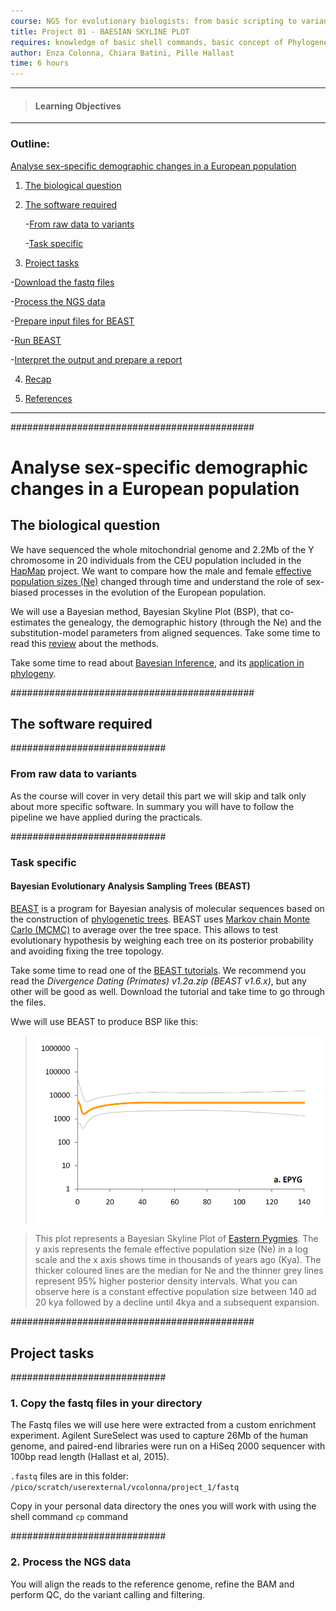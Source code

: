 ```yaml
---
course: NGS for evolutionary biologists: from basic scripting to variant calling
title: Project 01 - BAESIAN SKYLINE PLOT
requires: knowledge of basic shell commands, basic concept of Phylogenetics
author: Enza Colonna, Chiara Batini, Pille Hallast  
time: 6 hours  
---
```

------------
> #### Learning Objectives
------------


### Outline:

[Analyse sex-specific demographic changes in a European population](#main)

1. [The biological question](#sec1)

2. [The software required](#sec2)

      -[From raw data to variants](#sec2.1)

      -[Task specific](#sec2.2)

3. [Project tasks](#sec3)

  -[Download the fastq files](#sec3.1)

  -[Process the NGS data ](#sec3.2)

  -[Prepare input files for BEAST](#sec3.3)

  -[Run BEAST](#sec3.4)

  -[Interpret the output and prepare a report](#sec3.5)

4. [Recap](#sec4)

5. [References](#sec5)

__________________________________________________________

############################################

# Analyse sex-specific demographic changes in a European population




## The biological question
We have sequenced the whole mitochondrial genome and 2.2Mb of the Y chromosome in 20 individuals from the CEU population included in the [HapMap](http://hapmap.ncbi.nlm.nih.gov/) project. We want to compare how the male and female [effective population sizes (Ne)](http://www.nature.com/scitable/topicpage/genetic-drift-and-effective-population-size-772523) changed through time and understand the role of sex-biased processes in the evolution of the European population.

We will use a Bayesian method, Bayesian Skyline Plot (BSP), that co-estimates the genealogy, the demographic history (through the Ne) and the substitution-model parameters from aligned sequences. Take some time to read this [review](https://pgl.soe.ucsc.edu/ho11.pdf) about the methods.

Take some time to read about [Bayesian Inference](https://en.wikipedia.org/wiki/Bayesian_inference), and its [application in phylogeny](https://en.wikipedia.org/wiki/Bayesian_inference_in_phylogeny).


############################################

## The software required

############################


### From raw data to variants

As the course will cover in very detail this part we will skip and talk only about more specific software.
In summary you will have to follow the pipeline we have applied during the practicals.

############################
### Task specific

#### Bayesian Evolutionary Analysis Sampling Trees (BEAST)

[BEAST](http://beast.bio.ed.ac.uk/) is a program for Bayesian analysis of molecular sequences based on the construction of [phylogenetic trees](https://en.wikipedia.org/wiki/Phylogenetic_tree).   BEAST uses [Markov chain Monte Carlo (MCMC)](https://en.wikipedia.org/wiki/Markov_chain_Monte_Carlo) to average over the tree space. This allows to test evolutionary hypothesis by weighing each tree on its posterior probability and avoiding fixing the tree topology.

Take some time to read one of the [BEAST tutorials](http://beast.bio.ed.ac.uk/Tutorials). We recommend you read the *Divergence Dating (Primates) v1.2a.zip (BEAST v1.6.x)*, but any other will be good as well. Download the tutorial and take time to go through the files.

Wwe will use BEAST to produce BSP like this:

>![bsp](imgbsp/sky.png)

>This plot represents a Bayesian Skyline Plot of [Eastern Pygmies](https://en.wikipedia.org/wiki/Pygmy_peoples). The y axis represents the female effective population size (Ne) in a log scale and the x axis shows time in thousands of years ago (Kya). The
thicker coloured lines are the median for Ne and the thinner grey lines represent 95% higher posterior density intervals. What you can observe here is a constant effective population size between 140 ad 20 kya   followed by a decline until 4kya  and a subsequent expansion.  


############################################

## Project tasks

############################

### 1. Copy the fastq files in your directory

The Fastq files we will use here were extracted from a custom enrichment experiment. Agilent SureSelect was used to capture 26Mb of the human genome, and paired-end libraries were run on a HiSeq 2000 sequencer with 100bp read length (Hallast et al, 2015).

`.fastq` files are in this folder:  `/pico/scratch/userexternal/vcolonna/project_1/fastq`

Copy in your personal data directory the ones you will work with  using the shell command `cp` command

############################

### 2. Process the NGS data
You will align the reads to the reference genome, refine the BAM and perform QC, do the variant calling and filtering.
